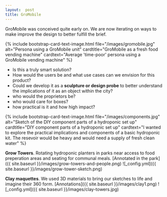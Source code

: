 ```yaml
---
layout:  post
title: GroMobile
---
```


GroMobile was conceived quite early on. We are now iterating on ways to make improve the design to better fulfill the brief.


{% include bootstrap-card-text-image.html file="/images/gromobile.jpg" alt="Persona using a GroMobile unit" cardtitle="GroMobile as a fresh food vending machine" cardtext="Average 'time-poor' persona using a GroMobile vending machine" %}


* Is this a truly smart solution?
* How would the users be and what use cases can we envision for this product?
* Could we develop it as a **sculpture or design probe** to better understand the implications of it as an object within the city?
* who would the proprietors be? 
* who would care for boxes?
* how practical is it and how high impact?

{% include bootstrap-card-text-image.html file="/images/components.jpg" alt="Sketch of the DIY component parts of a hydroponic set up" cardtitle="DIY component parts of a hydroponic set up" cardtext="I wanted to explore the practical implications and components of a basic hydroponic kit. The resevoir would be heavy and would need a supply of fresh clean water" %}

**Grow Towers**. Rotating hydroponic planters in parks near access to food preperation areas and seating for communal meals. [Annotated in the park]({{ site.baseurl }}/images/grow-towers-and-people.png) 
![_config.yml]({{ site.baseurl }}/images/grow-tower-sketch.png) 

**Clay maquettes**. We used 3D materials to bring our sketches to life and imagine their 360 form. [Annotations]({{ site.baseurl }}/images/clay1.png)
![_config.yml]({{ site.baseurl }}/images/clay-towers.jpg) 



